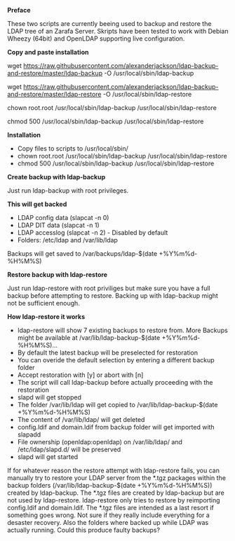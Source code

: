 **Preface**

These two scripts are currently beeing used to backup and restore the LDAP tree of an Zarafa Server. Skripts have been tested to work with Debian Wheezy (64bit) and OpenLDAP supporting live configuration.



**Copy and paste installation**

wget https://raw.githubusercontent.com/alexanderjackson/ldap-backup-and-restore/master/ldap-backup -O /usr/local/sbin/ldap-backup

wget https://raw.githubusercontent.com/alexanderjackson/ldap-backup-and-restore/master/ldap-restore -O /usr/local/sbin/ldap-restore

chown root.root /usr/local/sbin/ldap-backup /usr/local/sbin/ldap-restore

chmod 500 /usr/local/sbin/ldap-backup /usr/local/sbin/ldap-restore



**Installation**

* Copy files to scripts to /usr/local/sbin/
* chown root.root /usr/local/sbin/ldap-backup /usr/local/sbin/ldap-restore
* chmod 500 /usr/local/sbin/ldap-backup /usr/local/sbin/ldap-restore


**Create backup with ldap-backup**

Just run ldap-backup with root privileges.



**This will get backed**

* LDAP config data (slapcat -n 0)
* LDAP DIT data (slapcat -n 1) 
* LDAP accesslog (slapcat -n 2) - Disabled by default
* Folders: /etc/ldap and /var/lib/ldap

Backups will get saved to /var/backups/ldap-$(date +%Y%m%d-%H%M%S)



**Restore backup with ldap-restore**

Just run ldap-restore with root priviliges but make sure you have a full backup before attempting to restore. Backing up with ldap-backup might not be sufficient enough.



**How ldap-restore it works**

* ldap-restore will show 7 existing backups to restore from. More Backups might be available at /var/lib/ldap-backup-$(date +%Y%m%d-%H%M%S)...
* By default the latest backup will be preselected for restoration 
* You can overide the default selection by entering a different backup folder
* Accept restoration with [y] or abort with [n]
* The script will call ldap-backup before actually proceeding with the restoration
* slapd will get stopped
* The folder /var/lib/ldap will get copied to /var/lib/ldap-backup-$(date +%Y%m%d-%H%M%S)
* The content of /var/lib/ldap/ will get deleted
* config.ldif and domain.ldif from backup folder will get imported with slapadd
* File ownership (openldap:openldap) on /var/lib/ldap/ and /etc/ldap/slapd.d/ will be preserved
* slapd will get started

If for whatever reason the restore attempt with ldap-restore fails, you can manually try to restore your LDAP server from the *.tgz packages within the backup folders (/var/lib/ldap-backup-$(date +%Y%m%d-%H%M%S)) created by ldap-backup. The *.tgz files are created by ldap-backup but are not used by ldap-restore. ldap-restore only tries to restore by reimporting config.ldif and domain.ldif. The *.tgz files are intended as a last resort if something goes wrong. Not sure if they really include everything for a desaster recovery. Also the folders where backed up while LDAP was actually running. Could this produce faulty backups?
